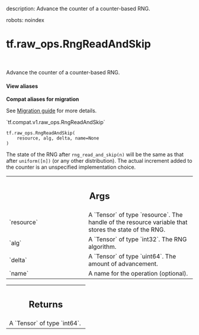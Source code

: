 description: Advance the counter of a counter-based RNG.

robots: noindex

# tf.raw_ops.RngReadAndSkip

<!-- Insert buttons and diff -->

<table class="tfo-notebook-buttons tfo-api nocontent" align="left">

</table>



Advance the counter of a counter-based RNG.

<section class="expandable">
  <h4 class="showalways">View aliases</h4>
  <p>
<b>Compat aliases for migration</b>
<p>See
<a href="https://www.tensorflow.org/guide/migrate">Migration guide</a> for
more details.</p>
<p>`tf.compat.v1.raw_ops.RngReadAndSkip`</p>
</p>
</section>

<pre class="devsite-click-to-copy prettyprint lang-py tfo-signature-link">
<code>tf.raw_ops.RngReadAndSkip(
    resource, alg, delta, name=None
)
</code></pre>



<!-- Placeholder for "Used in" -->

The state of the RNG after
`rng_read_and_skip(n)` will be the same as that after `uniform([n])`
(or any other distribution). The actual increment added to the
counter is an unspecified implementation choice.

<!-- Tabular view -->
 <table class="responsive fixed orange">
<colgroup><col width="214px"><col></colgroup>
<tr><th colspan="2"><h2 class="add-link">Args</h2></th></tr>

<tr>
<td>
`resource`
</td>
<td>
A `Tensor` of type `resource`.
The handle of the resource variable that stores the state of the RNG.
</td>
</tr><tr>
<td>
`alg`
</td>
<td>
A `Tensor` of type `int32`. The RNG algorithm.
</td>
</tr><tr>
<td>
`delta`
</td>
<td>
A `Tensor` of type `uint64`. The amount of advancement.
</td>
</tr><tr>
<td>
`name`
</td>
<td>
A name for the operation (optional).
</td>
</tr>
</table>



<!-- Tabular view -->
 <table class="responsive fixed orange">
<colgroup><col width="214px"><col></colgroup>
<tr><th colspan="2"><h2 class="add-link">Returns</h2></th></tr>
<tr class="alt">
<td colspan="2">
A `Tensor` of type `int64`.
</td>
</tr>

</table>

